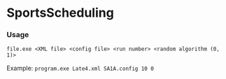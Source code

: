 # SportsScheduling
### Usage
``` file.exe <XML file> <config file> <run number> <random algorithm (0, 1)> ```

Example: ``` program.exe Late4.xml SA1A.config 10 0 ```
